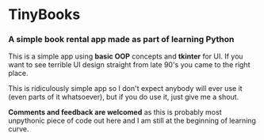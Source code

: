 # TinyBooks
### A simple book rental app made as part of learning Python

This is a simple app using **basic OOP** concepts and **tkinter** for UI.
If you want to see terrible UI design straight from late 90's you came to the right place.

This is ridiculously simple app so I don't expect anybody will ever use it (even parts of it whatsoever), but if you do use it, just give me a shout.

**Comments and feedback are welcomed** as this is probably most unpythonic piece of code out here and I am still at the beginning of learning curve.
